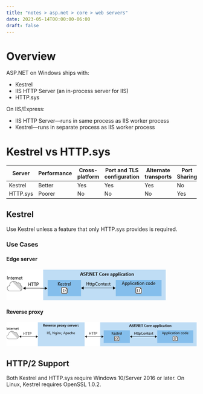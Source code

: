 ```yaml
---
title: "notes > asp.net > core > web servers"
date: 2023-05-14T00:00:00-06:00
draft: false
---
```


<style>
    r { color: red }
    o { color: orange }
    g { color: green }
</style>

# Overview
ASP.NET on Windows ships with:
- Kestrel
- IIS HTTP Server (an in-process server for IIS)
- HTTP.sys

On IIS/Express:
- IIS HTTP Server—runs in same process as IIS worker process
- Kestrel—runs in separate process as IIS worker process

# Kestrel vs HTTP.sys
| Server | Performance | Cross-platform | Port and TLS configuration | Alternate transports | Port Sharing | Authentication | Fast proxying | Direct file transmission | Response caching |
|--------|-------------|----------------|----------------------------|----------------------|--------------|----------------|---------------|--------------------------|---------|
| Kestrel | Better | Yes | Yes | Yes | No | user-mode | No | No | No |
| HTTP.sys | Poorer | No | No | No | Yes | kernel-mode | Yes | Yes | Yes |

## Kestrel
Use Kestrel unless a feature that only HTTP.sys provides is required.

###  Use Cases
#### Edge server  
![Edge server](edge-server.png)

#### Reverse proxy  
![Reverse proxy](reverse-proxy.png)

## HTTP/2 Support
Both Kestrel and HTTP.sys require Windows 10/Server 2016 or later.
On Linux, Kestrel requires OpenSSL 1.0.2.
